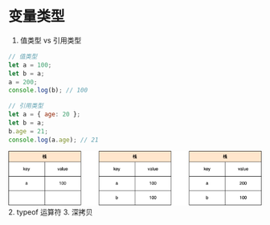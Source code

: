 # 变量类型

1. 值类型 vs 引用类型

```js
// 值类型
let a = 100;
let b = a;
a = 200;
console.log(b); // 100
```

```js
// 引用类型
let a = { age: 20 };
let b = a;
b.age = 21;
console.log(a.age); // 21
```

![值类型解读](../../../sources/值类型.png)
2. typeof 运算符
3. 深拷贝
